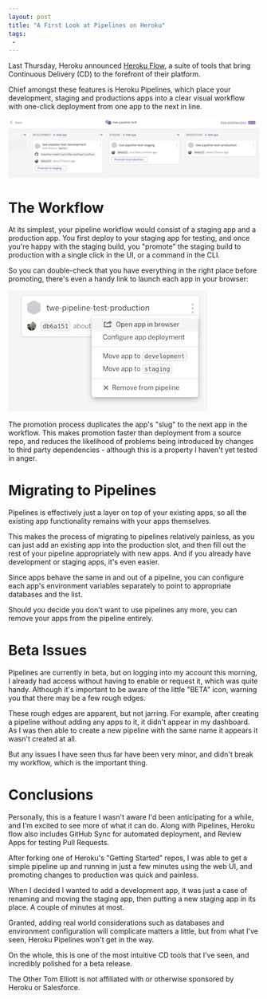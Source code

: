 ```yaml
---
layout: post
title: "A First Look at Pipelines on Heroku"
tags:
 -
---
```


Last Thursday, Heroku announced [Heroku Flow](http://blog.heroku.com/archives/2015/9/3/heroku_flow_pipelines_review_apps_and_github_sync), a suite of tools that bring Continuous Delivery (CD) to the forefront of their platform.

Chief amongst these features is Heroku Pipelines, which place your development, staging and productions apps into a clear visual workflow with one-click deployment from one app to the next in line.

![](/blogarchive/assets/heroku-pipeline1.png)

# The Workflow

At its simplest, your pipeline workflow would consist of a staging app and a production app. You first deploy to your staging app for testing, and once you're happy with the staging build, you "promote" the staging build to production with a single click in the UI, or a command in the CLI.

So you can double-check that you have everything in the right place before promoting, there's even a handy link to launch each app in your browser:

![](/blogarchive/assets/heroku-pipelines2.png)

The promotion process duplicates the app's "slug" to the next app in the workflow. This makes promotion faster than deployment from a source repo, and reduces the likelihood of problems being introduced by changes to third party dependencies - although this is a property I haven't yet tested in anger.

# Migrating to Pipelines

Pipelines is effectively just a layer on top of your existing apps, so all the existing app functionality remains with your apps themselves.

This makes the process of migrating to pipelines relatively painless, as you can just add an existing app into the production slot, and then fill out the rest of your pipeline appropriately with new apps. And if you already have development or staging apps, it's even easier.

Since apps behave the same in and out of a pipeline, you can configure each app's environment variables separately to point to appropriate databases and the list.

Should you decide you don't want to use pipelines any more, you can remove your apps from the pipeline entirely.

# Beta Issues

Pipelines are currently in beta, but on logging into my account this morning, I already had access without having to enable or request it, which was quite handy. Although it's important to be aware of the little "BETA" icon, warning you that there may be a few rough edges.

These rough edges are apparent, but not jarring. For example, after creating a pipeline without adding any apps to it, it didn't appear in my dashboard. As I was then able to create a new pipeline with the same name it appears it wasn't created at all.

But any issues I have seen thus far have been very minor, and didn't break my workflow, which is the important thing. 

# Conclusions

Personally, this is a feature I wasn't aware I'd been anticipating for a while, and I'm excited to see more of what it can do. Along with Pipelines, Heroku flow also includes GitHub Sync for automated deployment, and Review Apps for testing Pull Requests.

After forking one of Heroku's "Getting Started" repos, I was able to get a simple pipeline up and running in just a few minutes using the web UI, and promoting changes to production was quick and painless.

When I decided I wanted to add a development app, it was just a case of renaming and moving the staging app, then putting a new staging app in its place. A couple of minutes at most.

Granted, adding real world considerations such as databases and environment configuration will complicate matters a little, but from what I've seen, Heroku Pipelines won't get in the way.

On the whole, this is one of the most intuitive CD tools that I've seen, and incredibly polished for a beta release.

The Other Tom Elliott is not affiliated with or otherwise sponsored by Heroku or Salesforce.